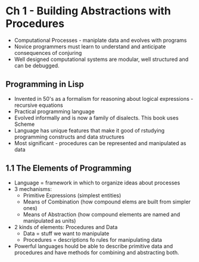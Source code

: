 # Ch 1 - Building Abstractions with Procedures

- Computational Processes - maniplate data and evolves with programs
- Novice programmers must learn to understand and anticipate consequences of conjuring
- Well designed computational systems are modular, well structured and can be debugged.

## Programming in Lisp

- Invented in 50's as a formalism for reasoning about logical expressions - recursive equations
- Practical programming language
- Evolved informally and is now a family of disalects. This book uses Scheme
- Language has unique features that make it good of rstudying programming constructs and data structures
- Most significant - procedures can be represented and manipulated as data

## 1.1 The Elements of Programming

- Language = framework in which to organize ideas about processes
- 3 mechanisms:
  - Primitive Expressions (simplest entities)
  - Means of Combination (how compound elems are built from simpler ones)
  - Means of Abstraction (how compound elements are named and manipulated as units)
- 2 kinds of elements: Procedures and Data
  - Data = stuff we want to manipulate
  - Procedures = descriptions fo rules for manipulating data
- Powerful languages hould be able to describe primitive data and procedures and have methods for combining and abstracting both.
